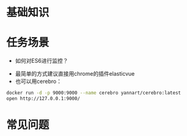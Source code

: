 # 基础知识

# 任务场景
* 如何对ES6进行监控？
- 最简单的方式建议直接用chrome的插件elasticvue
- 也可以用cerebro：
```bash
docker run -d -p 9000:9000 --name cerebro yannart/cerebro:latest
open http://127.0.0.1:9000/
```

# 常见问题
